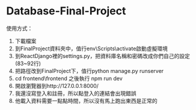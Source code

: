 # Database-Final-Project

使用方式：
1. 下載檔案
2. 到FinalProject資料夾中，值行env\Scripts\activate啟動虛擬環境
3. 到ReactDjango裡的settings.py，把資料庫名稱和密碼改成你們自己的設定 (83~92行)
5. 把路徑改到FinalProject下，值行python manage.py runserver
6. cd frontend\frontend 之後執行 npm run dev
7. 開啟瀏覽器到http://127.0.0.1:8000/
8. 我還沒寫登入和註冊，所以點登入的連結會出現錯誤
9. 他載入資料需要一點點時間，所以沒有馬上跑出東西是正常的
